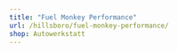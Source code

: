 ```yaml
---
title: "Fuel Monkey Performance"
url: /hillsboro/fuel-monkey-performance/
shop: Autowerkstatt
---
```

